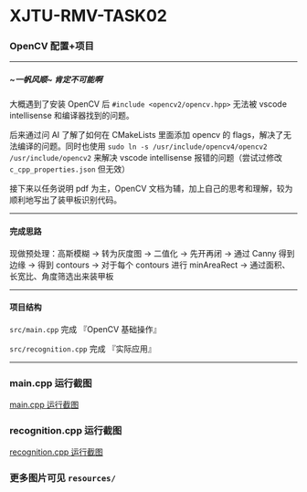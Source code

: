 # XJTU-RMV-TASK02
### OpenCV 配置+项目
--------
##### ~一帆风顺~ 肯定不可能啊
大概遇到了安装 OpenCV 后 `#include <opencv2/opencv.hpp>` 无法被 vscode intellisense 和编译器找到的问题。

后来通过问 AI 了解了如何在 CMakeLists 里面添加 opencv 的 flags，解决了无法编译的问题。同时也使用 `sudo ln -s /usr/include/opencv4/opencv2 /usr/include/opencv2` 来解决 vscode intellisense 报错的问题（尝试过修改 `c_cpp_properties.json` 但无效）

接下来以任务说明 pdf 为主，OpenCV 文档为辅，加上自己的思考和理解，较为顺利地写出了装甲板识别代码。

--------

#### 完成思路
现做预处理：高斯模糊 $\to$ 转为灰度图 $\to$ 二值化 $\to$ 先开再闭 $\to$ 通过 Canny 得到边缘 $\to$ 得到 contours $\to$ 对于每个 contours 进行 minAreaRect $\to$ 通过面积、长宽比、角度筛选出来装甲板


---------
#### 项目结构
`src/main.cpp` 完成 『OpenCV 基础操作』

`src/recognition.cpp` 完成 『实际应用』

---------
### main.cpp 运行截图
[main.cpp 运行截图](./main.cpp.runtime.png)

### recognition.cpp 运行截图
[recognition.cpp 运行截图](./recognition.cpp.runtime.png)

### 更多图片可见 `resources/`